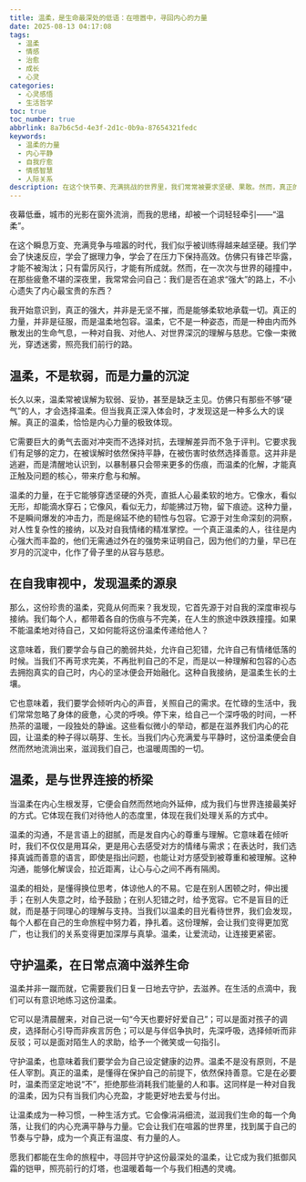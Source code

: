 ```yaml
---
title: 温柔，是生命最深处的低语：在喧嚣中，寻回内心的力量
date: 2025-08-13 04:17:08
tags:
  - 温柔
  - 情感
  - 治愈
  - 成长
  - 心灵
categories:
  - 心灵感悟
  - 生活哲学
toc: true
toc_number: true
abbrlink: 8a7b6c5d-4e3f-2d1c-0b9a-87654321fedc
keywords:
  - 温柔的力量
  - 内心平静
  - 自我疗愈
  - 情感智慧
  - 人际关系
description: 在这个快节奏、充满挑战的世界里，我们常常被要求坚硬、果敢。然而，真正的力量，或许并非来自锋芒毕露，而是源于一种被我们忽视已久、却能穿透一切的品质——温柔。它不是软弱，而是历经风雨后的沉淀；它不是妥协，而是洞悉人性后的慈悲。今天，让我们一起走进温柔的深处，感受它如何滋养我们的生命，成为我们抵御世间风霜最坚实的铠甲。
---
```


夜幕低垂，城市的光影在窗外流淌，而我的思绪，却被一个词轻轻牵引——“温柔”。

在这个瞬息万变、充满竞争与喧嚣的时代，我们似乎被训练得越来越坚硬。我们学会了快速反应，学会了据理力争，学会了在压力下保持高效。仿佛只有锋芒毕露，才能不被淘汰；只有雷厉风行，才能有所成就。然而，在一次次与世界的碰撞中，在那些疲惫不堪的深夜里，我常常会问自己：我们是否在追求“强大”的路上，不小心遗失了内心最宝贵的东西？

我开始意识到，真正的强大，并非是无坚不摧，而是能够柔软地承载一切。真正的力量，并非是征服，而是温柔地包容。温柔，它不是一种姿态，而是一种由内而外散发出的生命气息，一种对自我、对他人、对世界深沉的理解与慈悲。它像一束微光，穿透迷雾，照亮我们前行的路。

## 温柔，不是软弱，而是力量的沉淀

长久以来，温柔常被误解为软弱、妥协，甚至是缺乏主见。仿佛只有那些不够“硬气”的人，才会选择温柔。但当我真正深入体会时，才发现这是一种多么大的误解。真正的温柔，恰恰是内心力量的极致体现。

它需要巨大的勇气去面对冲突而不选择对抗，去理解差异而不急于评判。它要求我们有足够的定力，在被误解时依然保持平静，在被伤害时依然选择善意。这并非是逃避，而是清醒地认识到，以暴制暴只会带来更多的伤痕，而温柔的化解，才能真正触及问题的核心，带来疗愈与和解。

温柔的力量，在于它能够穿透坚硬的外壳，直抵人心最柔软的地方。它像水，看似无形，却能滴水穿石；它像风，看似无力，却能拂过万物，留下痕迹。这种力量，不是瞬间爆发的冲击力，而是绵延不绝的韧性与包容。它源于对生命深刻的洞察，对人性复杂性的接纳，以及对自我情绪的精准掌控。一个真正温柔的人，往往是内心强大而丰盈的，他们无需通过外在的强势来证明自己，因为他们的力量，早已在岁月的沉淀中，化作了骨子里的从容与慈悲。

## 在自我审视中，发现温柔的源泉

那么，这份珍贵的温柔，究竟从何而来？我发现，它首先源于对自我的深度审视与接纳。我们每个人，都带着各自的伤痕与不完美，在人生的旅途中跌跌撞撞。如果不能温柔地对待自己，又如何能将这份温柔传递给他人？

这意味着，我们要学会与自己的脆弱共处，允许自己犯错，允许自己有情绪低落的时候。当我们不再苛求完美，不再批判自己的不足，而是以一种理解和包容的心态去拥抱真实的自己时，内心的坚冰便会开始融化。这种自我接纳，是温柔生长的土壤。

它也意味着，我们要学会倾听内心的声音，关照自己的需求。在忙碌的生活中，我们常常忽略了身体的疲惫，心灵的呼唤。停下来，给自己一个深呼吸的时间，一杯热茶的温暖，一段独处的静谧。这些看似微小的举动，都是在滋养我们内心的花园，让温柔的种子得以萌芽、生长。当我们内心充满爱与平静时，这份温柔便会自然而然地流淌出来，滋润我们自己，也温暖周围的一切。

## 温柔，是与世界连接的桥梁

当温柔在内心生根发芽，它便会自然而然地向外延伸，成为我们与世界连接最美好的方式。它体现在我们对待他人的态度里，体现在我们处理关系的方式中。

温柔的沟通，不是言语上的甜腻，而是发自内心的尊重与理解。它意味着在倾听时，我们不仅仅是用耳朵，更是用心去感受对方的情绪与需求；在表达时，我们选择真诚而善意的语言，即使是指出问题，也能让对方感受到被尊重和被理解。这种沟通，能够化解误会，拉近距离，让心与心之间不再有隔阂。

温柔的相处，是懂得换位思考，体谅他人的不易。它是在别人困顿之时，伸出援手；在别人失意之时，给予鼓励；在别人犯错之时，给予宽容。它不是盲目的迁就，而是基于同理心的理解与支持。当我们以温柔的目光看待世界，我们会发现，每个人都在自己的生命旅程中努力着，挣扎着。这份理解，会让我们变得更加宽广，也让我们的关系变得更加深厚与真挚。温柔，让爱流动，让连接更紧密。

## 守护温柔，在日常点滴中滋养生命

温柔并非一蹴而就，它需要我们日复一日地去守护，去滋养。在生活的点滴中，我们可以有意识地练习这份温柔。

它可以是清晨醒来，对自己说一句“今天也要好好爱自己”；可以是面对孩子的调皮，选择耐心引导而非疾言厉色；可以是与伴侣争执时，先深呼吸，选择倾听而非反驳；可以是面对陌生人的求助，给予一个微笑或一句指引。

守护温柔，也意味着我们要学会为自己设定健康的边界。温柔不是没有原则，不是任人宰割。真正的温柔，是懂得在保护自己的前提下，依然保持善意。它是在必要时，温柔而坚定地说“不”，拒绝那些消耗我们能量的人和事。这同样是一种对自我的温柔，因为只有当我们内心充盈，才能更好地去爱与付出。

让温柔成为一种习惯，一种生活方式。它会像涓涓细流，滋润我们生命的每一个角落，让我们的内心充满平静与力量。它会让我们在喧嚣的世界里，找到属于自己的节奏与宁静，成为一个真正有温度、有力量的人。

愿我们都能在生命的旅程中，寻回并守护这份最深处的温柔，让它成为我们抵御风霜的铠甲，照亮前行的灯塔，也温暖着每一个与我们相遇的灵魂。